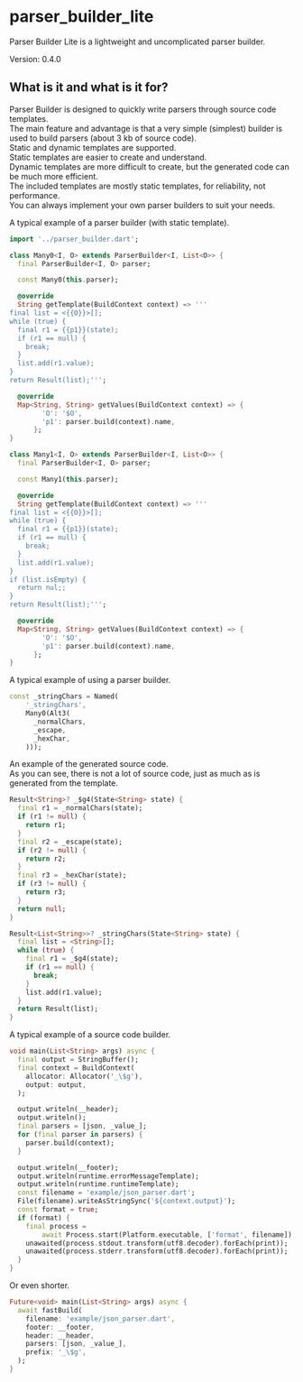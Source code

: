 # parser_builder_lite

Parser Builder Lite is a lightweight and uncomplicated parser builder.

Version: 0.4.0

## What is it and what is it for?

Parser Builder is designed to quickly write parsers through source code templates.  
The main feature and advantage is that a very simple (simplest) builder is used to build parsers (about 3 kb of source code).  
Static and dynamic templates are supported.  
Static templates are easier to create and understand.  
Dynamic templates are more difficult to create, but the generated code can be much more efficient.  
The included templates are mostly static templates, for reliability, not performance.  
You can always implement your own parser builders to suit your needs.

A typical example of a parser builder (with static template).

```dart
import '../parser_builder.dart';

class Many0<I, O> extends ParserBuilder<I, List<O>> {
  final ParserBuilder<I, O> parser;

  const Many0(this.parser);

  @override
  String getTemplate(BuildContext context) => '''
final list = <{{O}}>[];
while (true) {
  final r1 = {{p1}}(state);
  if (r1 == null) {
    break;
  }
  list.add(r1.value);
}
return Result(list);''';

  @override
  Map<String, String> getValues(BuildContext context) => {
        'O': '$O',
        'p1': parser.build(context).name,
      };
}

class Many1<I, O> extends ParserBuilder<I, List<O>> {
  final ParserBuilder<I, O> parser;

  const Many1(this.parser);

  @override
  String getTemplate(BuildContext context) => '''
final list = <{{O}}>[];
while (true) {
  final r1 = {{p1}}(state);
  if (r1 == null) {
    break;
  }
  list.add(r1.value);
}
if (list.isEmpty) {
  return nul;;
}
return Result(list);''';

  @override
  Map<String, String> getValues(BuildContext context) => {
        'O': '$O',
        'p1': parser.build(context).name,
      };
}


```

A typical example of using a parser builder.

```dart
const _stringChars = Named(
    '_stringChars',
    Many0(Alt3(
      _normalChars,
      _escape,
      _hexChar,
    )));

```

An example of the generated source code.  
As you can see, there is not a lot of source code, just as much as is generated from the template.

```dart
Result<String>? _$g4(State<String> state) {
  final r1 = _normalChars(state);
  if (r1 != null) {
    return r1;
  }
  final r2 = _escape(state);
  if (r2 != null) {
    return r2;
  }
  final r3 = _hexChar(state);
  if (r3 != null) {
    return r3;
  }
  return null;
}

Result<List<String>>? _stringChars(State<String> state) {
  final list = <String>[];
  while (true) {
    final r1 = _$g4(state);
    if (r1 == null) {
      break;
    }
    list.add(r1.value);
  }
  return Result(list);
}

```

A typical example of a source code builder.

```dart
void main(List<String> args) async {
  final output = StringBuffer();
  final context = BuildContext(
    allocator: Allocator('_\$g'),
    output: output,
  );

  output.writeln(__header);
  output.writeln();
  final parsers = [json, _value_];
  for (final parser in parsers) {
    parser.build(context);
  }

  output.writeln(__footer);
  output.writeln(runtime.errorMessageTemplate);
  output.writeln(runtime.runtimeTemplate);
  const filename = 'example/json_parser.dart';
  File(filename).writeAsStringSync('${context.output}');
  const format = true;
  if (format) {
    final process =
        await Process.start(Platform.executable, ['format', filename]);
    unawaited(process.stdout.transform(utf8.decoder).forEach(print));
    unawaited(process.stderr.transform(utf8.decoder).forEach(print));
  }
}

```

Or even shorter.

```dart
Future<void> main(List<String> args) async {
  await fastBuild(
    filename: 'example/json_parser.dart',
    footer: __footer,
    header: __header,
    parsers: [json, _value_],
    prefix: '_\$g',
  );
}

```